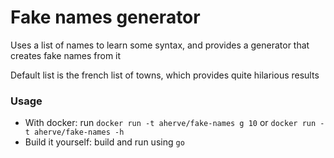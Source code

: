 # Fake names generator

Uses a list of names to learn some syntax, and provides a generator that creates fake names from it

Default list is the french list of towns, which provides quite hilarious results

### Usage

- With docker: run `docker run -t aherve/fake-names g 10` or `docker run -t aherve/fake-names -h`
- Build it yourself: build and run using `go`
